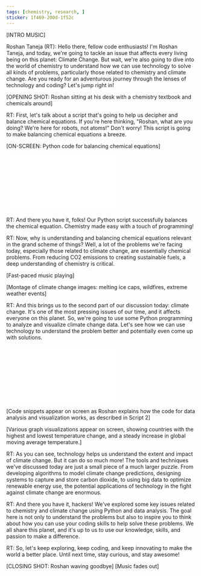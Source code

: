 ```yaml
---
tags: [chemistry, research, ]
sticker: 1f469-200d-1f52c
---
```

[INTRO MUSIC]

Roshan Taneja (RT): Hello there, fellow code enthusiasts! I'm Roshan Taneja, and today, we're going to tackle an issue that affects every living being on this planet: Climate Change. But wait, we're also going to dive into the world of chemistry to understand how we can use technology to solve all kinds of problems, particularly those related to chemistry and climate change. Are you ready for an adventurous journey through the lenses of technology and coding? Let's jump right in!

[OPENING SHOT: Roshan sitting at his desk with a chemistry textbook and chemicals around]

RT: First, let's talk about a script that's going to help us decipher and balance chemical equations. If you're here thinking, "Roshan, what are you doing? We're here for robots, not atoms!" Don't worry! This script is going to make balancing chemical equations a breeze.

[ON-SCREEN: Python code for balancing chemical equations]

![Chem Equation Balancer Script](docs/Chemistry%20Honours/Unit%208%20-%20Genius%20Hour/Chem%20Equation%20Balancer%20Script.md)

RT: And there you have it, folks! Our Python script successfully balances the chemical equation. Chemistry made easy with a touch of programming!

RT: Now, why is understanding and balancing chemical equations relevant in the grand scheme of things? Well, a lot of the problems we're facing today, especially those related to climate change, are essentially chemical problems. From reducing CO2 emissions to creating sustainable fuels, a deep understanding of chemistry is critical.

[Fast-paced music playing]

[Montage of climate change images: melting ice caps, wildfires, extreme weather events]

RT: And this brings us to the second part of our discussion today: climate change. It's one of the most pressing issues of our time, and it affects everyone on this planet. So, we're going to use some Python programming to analyze and visualize climate change data. Let's see how we can use technology to understand the problem better and potentially even come up with solutions.

![Logistic and Sine Regression on weather data](docs/Chemistry%20Honours/Unit%208%20-%20Genius%20Hour/Logistic%20and%20Sine%20Regression%20on%20weather%20data.md)

[Code snippets appear on screen as Roshan explains how the code for data analysis and visualization works, as described in Script 2]

[Various graph visualizations appear on screen, showing countries with the highest and lowest temperature change, and a steady increase in global moving average temperature.]

RT: As you can see, technology helps us understand the extent and impact of climate change. But it can do so much more! The tools and techniques we've discussed today are just a small piece of a much larger puzzle. From developing algorithms to model climate change predictions, designing systems to capture and store carbon dioxide, to using big data to optimize renewable energy use, the potential applications of technology in the fight against climate change are enormous.

RT: And there you have it, hackers! We've explored some key issues related to chemistry and climate change using Python and data analysis. The goal here is not only to understand the problems but also to inspire you to think about how you can use your coding skills to help solve these problems. We all share this planet, and it's up to us to use our knowledge, skills, and passion to make a difference.

RT: So, let's keep exploring, keep coding, and keep innovating to make the world a better place. Until next time, stay curious, and stay awesome!

[CLOSING SHOT: Roshan waving goodbye] [Music fades out]